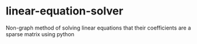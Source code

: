 # linear-equation-solver
Non-graph method of solving linear equations that their coefficients are a sparse matrix using python
